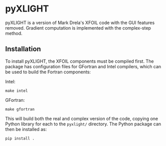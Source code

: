 pyXLIGHT
========

pyXLIGHT is a version of Mark Drela's XFOIL code with the GUI features removed.
Gradient computation is implemented with the complex-step method.

Installation
------------
To install pyXLIGHT, the XFOIL components must be compiled first.
The package has configuration files for GFortran and Intel compilers, which can be used to build the Fortran components:

Intel:
```
make intel
```

GFortran:
```
make gfortran
```

This will build both the real and complex version of the code, copying one Python library for each to the `pyxlight/` directory.
The Python package can then be installed as:

```
pip install .
```
